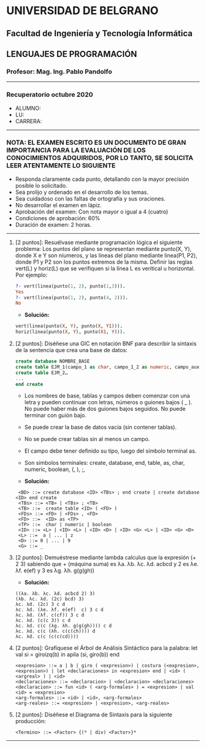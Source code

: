 # UNIVERSIDAD DE BELGRANO

## Facultad de Ingeniería y Tecnología Informática

## LENGUAJES DE PROGRAMACIÓN

### Profesor: Mag. Ing. Pablo Pandolfo

---

### Recuperatorio octubre 2020

* ALUMNO:  
* LU:
* CARRERA:

---

### NOTA: EL EXAMEN ESCRITO ES UN DOCUMENTO DE GRAN IMPORTANCIA PARA LA EVALUACIÓN DE LOS CONOCIMIENTOS ADQUIRIDOS, POR LO TANTO, SE SOLICITA LEER ATENTAMENTE LO SIGUIENTE

* Responda claramente cada punto, detallando con la mayor precisión posible lo solicitado.
* Sea prolijo y ordenado en el desarrollo de los temas.
* Sea cuidadoso con las faltas de ortografía y sus oraciones.
* No desarrollar el examen en lápiz.
* Aprobación del examen: Con nota mayor o igual a 4 (cuatro)
* Condiciones de aprobación: 60%
* Duración de examen: 2 horas.

---

1. [2 puntos]: Resuélvase mediante programación lógica el siguiente problema: Los puntos del plano se representan mediante punto(X, Y), donde X e Y son níumeros, y las líneas del plano mediante linea(P1, P2), donde P1 y P2 son los puntos extremos de la misma. Definir las reglas vert(L) y horiz(L) que se verifiquen si la línea L es veritical u horizontal. Por ejemplo:

    ```prolog
    ?- vert(linea(punto(1, 2), punto(1,3))).
    Yes
    ?- vert(linea(punto(1, 2), punto(4, 2))).
    No
    ```

    * **Solución:**

    ```prolog
    vert(linea(punto(X, Y), punto(X, Y1))).
    horiz(linea(punto(X, Y), punto(X1, Y))).
    ```

1. [2 puntos]: Diséñese una GIC en notación BNF para describir la sintaxis de la sentencia que crea una base de datos:

    ```sql
    create database NOMBRE_BASE
    create table EJM_1(campo_1 as char, campo_1_2 as numeric, campo_aux as boolean, …);
    create table EJM_2…
    ...
    end create
    ```

    * Los nombres de base, tablas y campos deben comenzar con una letra y pueden continuar con letras, números o guiones bajos ( _ ). No puede haber más de dos guiones bajos seguidos. No puede terminar con guión bajo.
    * Se puede crear la base de datos vacía (sin contener tablas).
    * No se puede crear tablas sin al menos un campo.
    * El campo debe tener definido su tipo, luego del símbolo terminal as.
    * Son símbolos terminales: create, database, end, table, as, char, numeric, boolean, (, ), ;,

    * **Solución:**

   ```grammar
    <BD> ::= create database <ID> <TBs> ; end create | create database <ID> end create
    <TBs> ::= <TB> | <TBs> ; <TB>
    <TB> ::=  create table <ID> ( <FD> ) 
    <FDs> ::= <FD> | <FDs> , <FD>
    <FD> ::=  <ID> as <TP>
    <TP> ::=  char | numeric | boolean
    <ID> ::= <L> | <ID> <L> | <ID> <D> | <ID> <G> <L> | <ID> <G> <D>
    <L> ::=  a | ... | z
    <D> ::= 0 | ... | 9
    <G> ::= _
    ```

1. [2 puntos]: Demuéstrese mediante lambda calculus que la expresión (+ 2 3) sabiendo que + (máquina suma) es λa. λb. λc. λd. acbcd y 2 es λe. λf. e(ef) y 3 es λg. λh. g(g(gh))

    * **Solución:**

    ```plain
    ((λa. λb. λc. λd. acbcd 2) 3)
    (λb. λc. λd. (2c) bcd) 3)
    λc. λd. (2c) 3 c d
    λc. λd. (λe. λf. e(ef)  c) 3 c d
    λc. λd. (λf. c(cf)) 3 c d
    λc. λd. (c(c 3)) c d
    λc. λd. c(c (λg. λh. g(g(gh)))) c d
    λc. λd. c(c (λh. c(c(ch)))) d
    λc. λd. c(c (c(c(cd))))
    ```

1. [2 puntos]: Grafíquese el Árbol de Análisis Sintáctico para la palabra: let val si = giroizq(b) in apila (si, giro(b)) end

    ```grammar
    <expresion> ::= a | b | giro ( <expresion>) | costura (<expresion>, <expresion>) | let <declaraciones> in <expresion> end | <id> ( <argreal> ) | <id>
    <declaraciones> ::= <declaracion> | <declaracion> <declaraciones>
    <declaracion> ::= fun <id> ( <arg-formales> ) = <expresion> | val <id> = <expresion>
    <arg-formales> ::= <id> | <id>, <arg-formales>
    <arg-reales> ::= <expresion> | <expresion>, <arg-reales>
    ```

1. [2 puntos]: Diséñese el Diagrama de Sintaxis para la siguiente producción:

    ```grammar
    <Termino> ::= <Factor> {(* | div) <Factor>}*
    ```

---
